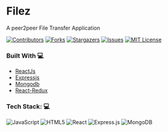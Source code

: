 # Filez

A peer2peer File Transfer Application

[![Contributors][contributors-shield]][contributors-url]
[![Forks][forks-shield]][forks-url]
[![Stargazers][stars-shield]][stars-url]
[![Issues][issues-shield]][issues-url]
[![MIT License][license-shield]][license-url]

### Built With 💻

- [ReactJs](https://reactjs.org/)
- [Expressjs](https://expressjs.com/)
- [Mongodb](https://www.mongodb.com/)
- [React-Redux]()

### Tech Stack: 💻

<img alt="JavaScript" src="https://img.shields.io/badge/javascript%20-%23323330.svg?&style=for-the-badge&logo=javascript&logoColor=%23F7DF1E"/> <img alt="HTML5" src="https://img.shields.io/badge/html5%20-%23E34F26.svg?&style=for-the-badge&logo=html5&logoColor=white"/> <img alt="React" src="https://img.shields.io/badge/react%20-%2320232a.svg?&style=for-the-badge&logo=react&logoColor=%2361DAFB"/> <img alt="Express.js" src="https://img.shields.io/badge/express.js%20-%23404d59.svg?&style=for-the-badge"/> <img alt="MongoDB" src ="https://img.shields.io/badge/MongoDB-%234ea94b.svg?&style=for-the-badge&logo=mongodb&logoColor=white"/>

[contributors-shield]: https://img.shields.io/github/contributors/Manthan933/Manthan.svg?style=flat-square
[contributors-url]: https://github.com/SantamRC/Filez/graphs/contributors
[forks-shield]: https://img.shields.io/github/forks/SantamRC/Filez?style=for-the-badge&logo=appveyor
[forks-url]: https://github.com/SantamRC/Filez/network/members
[stars-shield]: https://img.shields.io/github/stars/SantamRC/Filez?style=for-the-badge&logo=appveyor
[stars-url]: https://github.com/SantamRC/Filez/stargazers
[issues-shield]: https://img.shields.io/github/issues/SantamRC/Filez?style=for-the-badge&logo=appveyor
[issues-url]: https://github.com/SantamRC/Filez/issues
[license-shield]: https://img.shields.io/github/license/Manthan933/Manthan.svg?style=flat-square
[license-url]: https://github.com/Manthan933/Manthan/blob/master/LICENSE.txt